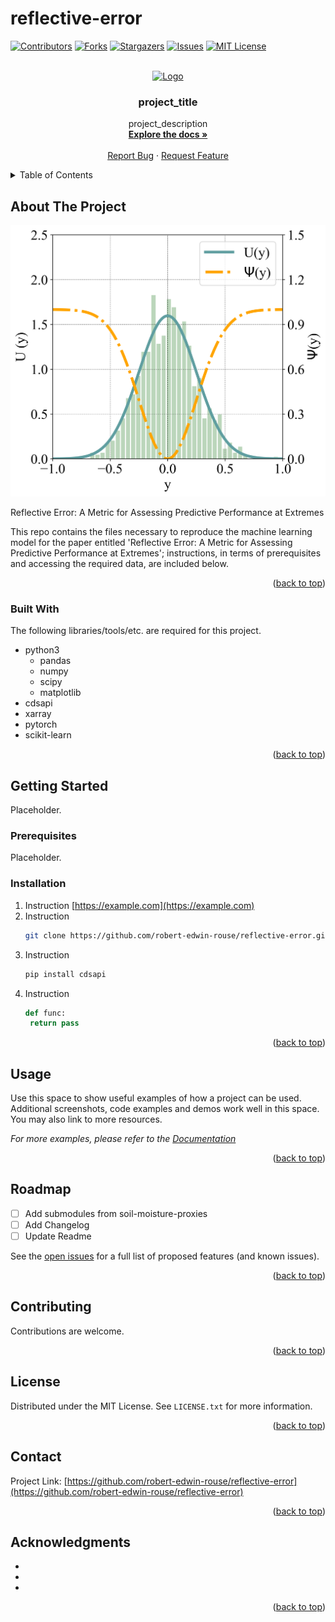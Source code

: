 # reflective-error

<a name="readme-top"></a>


<!-- PROJECT SHIELDS -->
[![Contributors][contributors-shield]][contributors-url]
[![Forks][forks-shield]][forks-url]
[![Stargazers][stars-shield]][stars-url]
[![Issues][issues-shield]][issues-url]
[![MIT License][license-shield]][license-url]


<!-- PROJECT HEADER -->
<br />
<div align="center">
  <a href="https://github.com/robert-edwin-rouse/reflective-error">
    <img src="images/logo.png" alt="Logo" width="80" height="80">
  </a>

<h3 align="center">project_title</h3>

  <p align="center">
    project_description
    <br />
    <a href="https://github.com/robert-edwin-rouse/reflective-error"><strong>Explore the docs »</strong></a>
    <br />
    <br />
    <a href="https://github.com/robert-edwin-rouse/reflective-error/issues">Report Bug</a>
    ·
    <a href="https://github.com/robert-edwin-rouse/reflective-error/issues">Request Feature</a>
  </p>
</div>


<!-- TABLE OF CONTENTS -->
<details>
  <summary>Table of Contents</summary>
  <ol>
    <li>
      <a href="#about-the-project">About The Project</a>
      <ul>
        <li><a href="#built-with">Built With</a></li>
      </ul>
    </li>
    <li>
      <a href="#getting-started">Getting Started</a>
      <ul>
        <li><a href="#prerequisites">Prerequisites</a></li>
        <li><a href="#installation">Installation</a></li>
      </ul>
    </li>
    <li><a href="#usage">Usage</a></li>
    <li><a href="#roadmap">Roadmap</a></li>
    <li><a href="#contributing">Contributing</a></li>
    <li><a href="#license">License</a></li>
    <li><a href="#contact">Contact</a></li>
    <li><a href="#acknowledgments">Acknowledgments</a></li>
  </ol>
</details>


<!-- ABOUT THE PROJECT -->
## About The Project

[![Product Name Screen Shot][product-screenshot]](https://example.com)

Reflective Error: A Metric for Assessing Predictive Performance at Extremes

This repo contains the files necessary to reproduce the machine learning model for the paper entitled 'Reflective Error: A Metric for Assessing Predictive Performance at Extremes'; instructions, in terms of prerequisites and accessing the required data, are included below.

<p align="right">(<a href="#readme-top">back to top</a>)</p>



### Built With

The following libraries/tools/etc. are required for this project.

* python3
  * pandas
  * numpy
  * scipy
  * matplotlib
* cdsapi
* xarray
* pytorch
* scikit-learn

<p align="right">(<a href="#readme-top">back to top</a>)</p>



<!-- GETTING STARTED -->
## Getting Started

Placeholder.

### Prerequisites

Placeholder.

### Installation

1. Instruction [https://example.com](https://example.com)
2. Instruction
   ```sh
   git clone https://github.com/robert-edwin-rouse/reflective-error.git
   ```
3. Instruction
   ```sh
   pip install cdsapi
   ```
4. Instruction
   ```py
   def func:
    return pass
   ```

<p align="right">(<a href="#readme-top">back to top</a>)</p>



<!-- USAGE EXAMPLES -->
## Usage

Use this space to show useful examples of how a project can be used. Additional screenshots, code examples and demos work well in this space. You may also link to more resources.

_For more examples, please refer to the [Documentation](https://example.com)_

<p align="right">(<a href="#readme-top">back to top</a>)</p>



<!-- ROADMAP -->
## Roadmap

- [ ] Add submodules from soil-moisture-proxies
- [ ] Add Changelog
- [ ] Update Readme 

See the [open issues](https://github.com/robert-edwin-rouse/reflective-error/issues) for a full list of proposed features (and known issues).

<p align="right">(<a href="#readme-top">back to top</a>)</p>



<!-- CONTRIBUTING -->
## Contributing

Contributions are welcome.

<p align="right">(<a href="#readme-top">back to top</a>)</p>


<!-- LICENSE -->
## License

Distributed under the MIT License. See `LICENSE.txt` for more information.

<p align="right">(<a href="#readme-top">back to top</a>)</p>


<!-- CONTACT -->
## Contact

Project Link: [https://github.com/robert-edwin-rouse/reflective-error](https://github.com/robert-edwin-rouse/reflective-error)

<p align="right">(<a href="#readme-top">back to top</a>)</p>


<!-- ACKNOWLEDGMENTS -->
## Acknowledgments

* []()
* []()
* []()

<p align="right">(<a href="#readme-top">back to top</a>)</p>


<!-- MARKDOWN LINKS & IMAGES -->
<!-- https://www.markdownguide.org/basic-syntax/#reference-style-links -->
[contributors-shield]: https://img.shields.io/github/contributors/robert-edwin-rouse/reflective-error.svg?style=for-the-badge
[contributors-url]: https://github.com/robert-edwin-rouse/reflective-error/graphs/contributors
[forks-shield]: https://img.shields.io/github/forks/robert-edwin-rouse/reflective-error.svg?style=for-the-badge
[forks-url]: https://github.com/robert-edwin-rouse/reflective-error/network/members
[stars-shield]: https://img.shields.io/github/stars/robert-edwin-rouse/reflective-error.svg?style=for-the-badge
[stars-url]: https://github.com/robert-edwin-rouse/reflective-error/stargazers
[issues-shield]: https://img.shields.io/github/issues/robert-edwin-rouse/reflective-error.svg?style=for-the-badge
[issues-url]: https://github.com/robert-edwin-rouse/reflective-error/issues
[license-shield]: https://img.shields.io/github/license/robert-edwin-rouse/reflective-error.svg?style=for-the-badge
[license-url]: https://github.com/othneildrew/Best-README-Template/blob/master/LICENSE.txt
[product-screenshot]: figures/Normal.png
